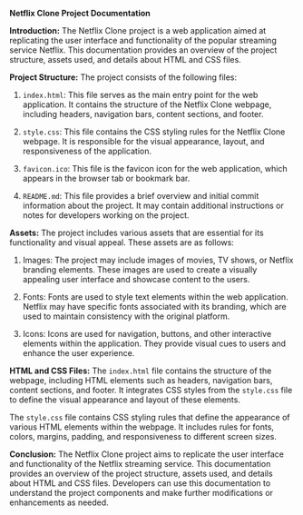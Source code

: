 **Netflix Clone Project Documentation**

**Introduction:**
The Netflix Clone project is a web application aimed at replicating the user interface and functionality of the popular streaming service Netflix. This documentation provides an overview of the project structure, assets used, and details about HTML and CSS files.

**Project Structure:**
The project consists of the following files:

1. `index.html`: This file serves as the main entry point for the web application. It contains the structure of the Netflix Clone webpage, including headers, navigation bars, content sections, and footer.

2. `style.css`: This file contains the CSS styling rules for the Netflix Clone webpage. It is responsible for the visual appearance, layout, and responsiveness of the application.

3. `favicon.ico`: This file is the favicon icon for the web application, which appears in the browser tab or bookmark bar.

4. `README.md`: This file provides a brief overview and initial commit information about the project. It may contain additional instructions or notes for developers working on the project.

**Assets:**
The project includes various assets that are essential for its functionality and visual appeal. These assets are as follows:

1. Images: The project may include images of movies, TV shows, or Netflix branding elements. These images are used to create a visually appealing user interface and showcase content to the users.

2. Fonts: Fonts are used to style text elements within the web application. Netflix may have specific fonts associated with its branding, which are used to maintain consistency with the original platform.

3. Icons: Icons are used for navigation, buttons, and other interactive elements within the application. They provide visual cues to users and enhance the user experience.

**HTML and CSS Files:**
The `index.html` file contains the structure of the webpage, including HTML elements such as headers, navigation bars, content sections, and footer. It integrates CSS styles from the `style.css` file to define the visual appearance and layout of these elements.

The `style.css` file contains CSS styling rules that define the appearance of various HTML elements within the webpage. It includes rules for fonts, colors, margins, padding, and responsiveness to different screen sizes.

**Conclusion:**
The Netflix Clone project aims to replicate the user interface and functionality of the Netflix streaming service. This documentation provides an overview of the project structure, assets used, and details about HTML and CSS files. Developers can use this documentation to understand the project components and make further modifications or enhancements as needed.
